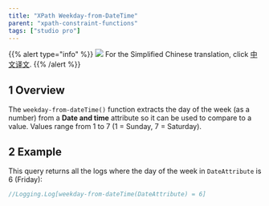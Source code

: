 ```yaml
---
title: "XPath Weekday-from-DateTime"
parent: "xpath-constraint-functions"
tags: ["studio pro"]
---
```


{{% alert type="info" %}}
<img src="attachments/chinese-translation/china.png" style="display: inline-block; margin: 0" /> For the Simplified Chinese translation, click [中文译文](https://cdn.mendix.tencent-cloud.com/documentation/refguide8/xpath-weekday-from-datetime.pdf).
{{% /alert %}}

## 1 Overview

The `weekday-from-dateTime()` function extracts the day of the week (as a number) from a **Date and time** attribute so it can be used to compare to a value. Values range from 1 to 7 (1 = Sunday, 7 = Saturday).

## 2 Example

This query returns all the logs where the day of the week in `DateAttribute` is 6 (Friday):

```java
//Logging.Log[weekday-from-dateTime(DateAttribute) = 6]
```
